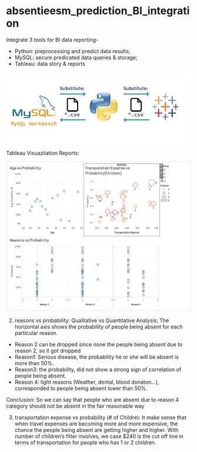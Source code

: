 # absentieesm_prediction_BI_integration

Integrate 3 tools for BI data reporting- 
* Python: preprocessing and predict data results; 
* MySQL: secure predicated data queries &amp; storage; 
* Tableau: data story &amp; reports

![Logics](img/BIIntegrationDesign.png)

Tableau Visuazliation Reports:

![reports](img/report.png)


2. reasons vs probability: Qualitative vs Quantitative Analysis; The horizontal axis shows the probability of people being absent for each particular reason.
* Reason 2 can be dropped since none the people being absent due to reason 2, so it got dropped
* Reason1: Serious disease, the probability he or she will be absent is more than 50%.
* Reason3: the probability, did not show a strong sign of correlation of people being absent.
* Reason 4: light reasons (Weather, dental, blood donaton…), corresponded to people being absent lower than 50%.

Conclusion:
So we can say that people who are absent due to reason 4 category should not be absent in the fair reasonable way


3. transportation expense vs probability (# of Childre): 
It make sense that when travel expenses are becoming more and more expensive,  the chance the people being absent are getting higher and higher. With number of children’s filter involves, we case $240 is the cut off line in terms of transportation for people who has 1 or 2 children.
